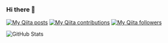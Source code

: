 ### Hi there 👋
[![My Qiita posts](https://qiita-badge.apiapi.app/s/keisuke_sakuma/posts.svg)](http://qiita.com/keisuke_sakuma)
[![My Qiita contributions](https://qiita-badge.apiapi.app/s/keisuke_sakuma/contributions.svg)](http://qiita.com/keisuke_sakuma)
[![My Qiita followers](https://qiita-badge.apiapi.app/s/keisuke_sakuma/followers.svg)](http://qiita.com/keisuke_sakuma)

![GitHub Stats](https://github-readme-stats.vercel.app/api?username=k-suke39&show_icons=true&theme=graywhite)
